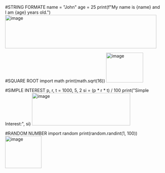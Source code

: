 #STRING FORMATE
name = "John"
age = 25
print(f"My name is {name} and I am {age} years old.")
<img width="491" height="109" alt="image" src="https://github.com/user-attachments/assets/16606756-0d1d-44cd-a350-1a873df85e7b" />

#SQUARE ROOT
import math
print(math.sqrt(16))
<img width="120" height="97" alt="image" src="https://github.com/user-attachments/assets/3dfb2fa2-4b9f-429f-90da-80059438c3a1" />

#SIMPLE INTEREST
p, r, t = 1000, 5, 2
si = (p * r * t) / 100
print("Simple Interest:", si)
<img width="319" height="106" alt="image" src="https://github.com/user-attachments/assets/8d9e1408-ed7e-4ec7-987e-df6fe2886a8f" />

#RANDOM NUMBER
import random
print(random.randint(1, 100))
<img width="118" height="105" alt="image" src="https://github.com/user-attachments/assets/08ad6247-b3c5-4d18-bd02-0254fbb89588" />
